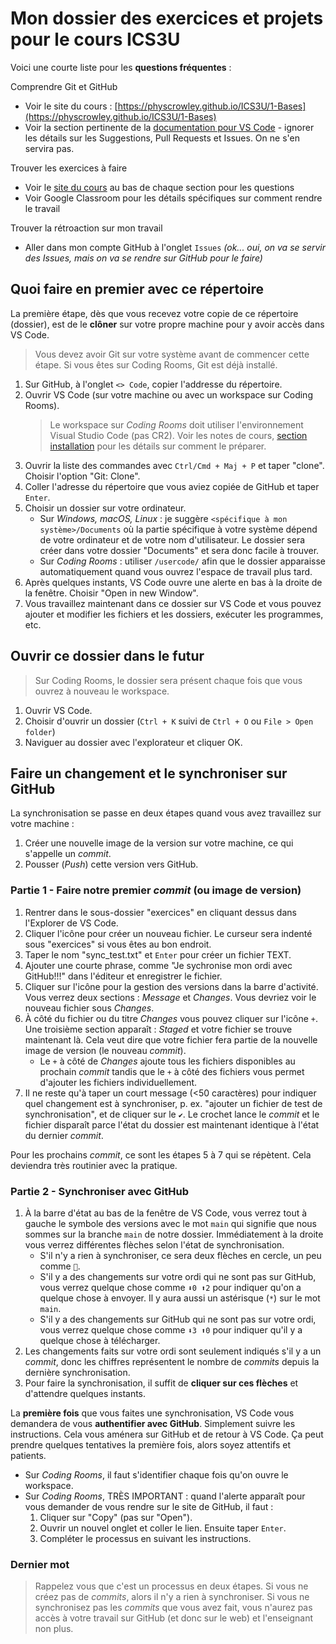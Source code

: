 # Mon dossier des exercices et projets pour le cours ICS3U

Voici une courte liste pour les **questions fréquentes** :

Comprendre Git et GitHub

* Voir le site du cours : [https://physcrowley.github.io/ICS3U/1-Bases](https://physcrowley.github.io/ICS3U/1-Bases)
* Voir la section pertinente de la [documentation pour VS Code](https://code.visualstudio.com/docs/editor/github#_setting-up-a-repository) - ignorer les détails sur les Suggestions, Pull Requests et Issues. On ne s'en servira pas.

Trouver les exercices à faire

* Voir le [site du cours](https://physcrowley.github.io/ICS3U) au bas de chaque section pour les questions
* Voir Google Classroom pour les détails spécifiques sur comment rendre le travail

Trouver la rétroaction sur mon travail

* Aller dans mon compte GitHub à l'onglet `Issues` *(ok... oui, on va se servir des Issues, mais on va se rendre sur GitHub pour le faire)*

## Quoi faire en premier avec ce répertoire

La première étape, dès que vous recevez votre copie de ce répertoire (dossier), est de le **clôner** sur votre propre machine pour y avoir accès dans VS Code.

> Vous devez avoir Git sur votre système avant de commencer cette étape. Si vous êtes sur Coding Rooms, Git est déjà installé.

1. Sur GitHub, à l'onglet `<> Code`, copier l'addresse du répertoire.
2. Ouvrir VS Code (sur votre machine ou avec un workspace sur Coding Rooms).
    > Le workspace sur *Coding Rooms* doit utiliser l'environnement Visual Studio Code (pas CR2). Voir les notes de cours, [section installation]([https://physcrowley.github.io/ICS3U/1-Bases]) pour les détails sur comment le préparer.
4. Ouvrir la liste des commandes avec `Ctrl/Cmd + Maj + P` et taper "clone". Choisir l'option "Git: Clone".
5. Coller l'adresse du répertoire que vous aviez copiée de GitHub et taper `Enter`.
6. Choisir un dossier sur votre ordinateur.
     * Sur *Windows, macOS, Linux* : je suggère `<spécifique à mon système>/Documents` où la partie spécifique à votre système dépend de votre ordinateur et de votre nom d'utilisateur. Le dossier sera créer dans votre dossier "Documents" et sera donc facile à trouver.
     * Sur *Coding Rooms* : utiliser `/usercode/` afin que le dossier apparaisse automatiquement quand vous ouvrez l'espace de travail plus tard.
7. Après quelques instants, VS Code ouvre une alerte en bas à la droite de la fenêtre. Choisir "Open in new Window".
8. Vous travaillez maintenant dans ce dossier sur VS Code et vous pouvez ajouter et modifier les fichiers et les dossiers, exécuter les programmes, etc.

## Ouvrir ce dossier dans le futur

> Sur Coding Rooms, le dossier sera présent chaque fois que vous ouvrez à nouveau le workspace.

1. Ouvrir VS Code.
2. Choisir d'ouvrir un dossier (`Ctrl + K` suivi de `Ctrl + O` ou `File > Open folder`)
3. Naviguer au dossier avec l'explorateur et cliquer OK.

## Faire un changement et le synchroniser sur GitHub

La synchronisation se passe en deux étapes quand vous avez travaillez sur votre machine :

1. Créer une nouvelle image de la version sur votre machine, ce qui s'appelle un *commit*.
2. Pousser (*Push*) cette version vers GitHub.

### Partie 1 - Faire notre premier *commit* (ou image de version)

1. Rentrer dans le sous-dossier "exercices" en cliquant dessus dans l'Explorer de VS Code.
2. Cliquer l'icône pour créer un nouveau fichier. Le curseur sera indenté sous "exercices" si vous êtes au bon endroit.
3. Taper le nom "sync_test.txt" et `Enter` pour créer un fichier TEXT.
4. Ajouter une courte phrase, comme "Je sychronise mon ordi avec GitHub!!!" dans l'éditeur et enregistrer le fichier.
5. Cliquer sur l'icône pour la gestion des versions dans la barre d'activité. Vous verrez deux sections : *Message* et *Changes*. Vous devriez voir le nouveau fichier sous *Changes*.
6. À côté du fichier ou du titre *Changes* vous pouvez cliquer sur l'icône `+`. Une troisième section apparaît : *Staged* et votre fichier se trouve maintenant là. Cela veut dire que votre fichier fera partie de la nouvelle image de version (le nouveau *commit*).
    * Le `+` à côté de *Changes* ajoute tous les fichiers disponibles au prochain *commit* tandis que le `+` à côté des fichiers vous permet d'ajouter les fichiers individuellement.
7. Il ne reste qu'à taper un court message (<50 caractères) pour indiquer quel changement est à synchroniser, p. ex. "ajouter un fichier de test de synchronisation", et de cliquer sur le `✔`. Le crochet lance le *commit* et le fichier disparaît parce l'état du dossier est maintenant identique à l'état du dernier *commit*.

Pour les prochains *commit*, ce sont les étapes 5 à 7 qui se répètent. Cela deviendra très routinier avec la pratique.

### Partie 2 - Synchroniser avec GitHub

1. À la barre d'état au bas de la fenêtre de VS Code, vous verrez tout à gauche le symbole des versions avec le mot `main` qui signifie que nous sommes sur la branche `main` de notre dossier. Immédiatement à la droite vous verrez différentes flèches selon l'état de synchronisation.
    * S'il n'y a rien à synchroniser, ce sera deux flèches en cercle, un peu comme `🔄`.
    * S'il y a des changements sur votre ordi qui ne sont pas sur GitHub, vous verrez quelque chose comme `⬇0 ⬆2` pour indiquer qu'on a quelque chose à envoyer. Il y aura aussi un astérisque (`*`) sur le mot `main`.
    * S'il y a des changements sur GitHub qui ne sont pas sur votre ordi, vous verrez quelque chose comme `⬇3 ⬆0` pour indiquer qu'il y a quelque chose à télécharger.
2. Les changements faits sur votre ordi sont seulement indiqués s'il y a un *commit*, donc les chiffres représentent le nombre de *commits* depuis la dernière synchronisation.
3. Pour faire la synchronisation, il suffit de **cliquer sur ces flèches** et d'attendre quelques instants.

La **première fois** que vous faites une synchronisation, VS Code vous demandera de vous **authentifier avec GitHub**. Simplement suivre les instructions. Cela vous aménera sur GitHub et de retour à VS Code. Ça peut prendre quelques tentatives la première fois, alors soyez attentifs et patients.

* Sur *Coding Rooms*, il faut s'identifier chaque fois qu'on ouvre le workspace.
* Sur *Coding Rooms*, TRÈS IMPORTANT : quand l'alerte apparaît pour vous demander de vous rendre sur le site de GitHub, il faut :
    1. Cliquer sur "Copy" (pas sur "Open").
    2. Ouvrir un nouvel onglet et coller le lien. Ensuite taper `Enter`.
    3. Compléter le processus en suivant les instructions.

### Dernier mot 

> Rappelez vous que c'est un processus en deux étapes. Si vous ne créez pas de *commits*, alors il n'y a rien à synchroniser. Si vous ne synchronisez pas les *commits* que vous avez fait, vous n'aurez pas accès à votre travail sur GitHub (et donc sur le web) et l'enseignant non plus.